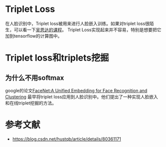 # Triplet Loss
在人脸识别中，Triplet loss被用来进行人脸嵌入训练。如果对triplet loss很陌生，可以看一下[吴恩达的课程](https://www.coursera.org/lecture/convolutional-neural-networks/triplet-loss-HuUtN)。
Triplet Loss实现起来并不容易，特别是想要把它加到tensorflow的计算图中。

# Triplet loss和triplets挖掘
## 为什么不用softmax
google的论文[FaceNet:A Unified Embedding for Face Recognition and Clustering](https://arxiv.org/abs/1503.03832)
最早将triplet loss应用到人脸识别中。他们提出了一种实现人脸嵌入和在线triplet挖掘的方法。

# 参考文献
- https://blog.csdn.net/hustqb/article/details/80361171
